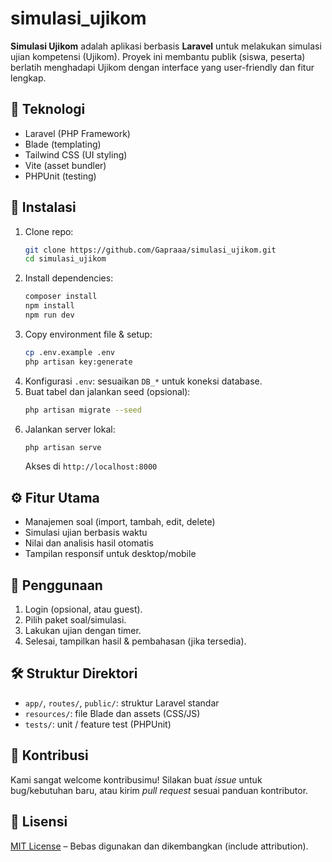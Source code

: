 
# simulasi_ujikom

**Simulasi Ujikom** adalah aplikasi berbasis **Laravel** untuk melakukan simulasi ujian kompetensi (Ujikom). Proyek ini membantu publik (siswa, peserta) berlatih menghadapi Ujikom dengan interface yang user-friendly dan fitur lengkap.

## 🚀 Teknologi

- Laravel (PHP Framework)
- Blade (templating)
- Tailwind CSS (UI styling)
- Vite (asset bundler)
- PHPUnit (testing)

## 🔧 Instalasi

1. Clone repo:
   ```bash
   git clone https://github.com/Gapraaa/simulasi_ujikom.git
   cd simulasi_ujikom
   ```
2. Install dependencies:
   ```bash
   composer install
   npm install
   npm run dev
   ```
3. Copy environment file & setup:
   ```bash
   cp .env.example .env
   php artisan key:generate
   ```
4. Konfigurasi `.env`: sesuaikan `DB_*` untuk koneksi database.
5. Buat tabel dan jalankan seed (opsional):
   ```bash
   php artisan migrate --seed
   ```
6. Jalankan server lokal:
   ```bash
   php artisan serve
   ```
   Akses di `http://localhost:8000`

## ⚙️ Fitur Utama

- Manajemen soal (import, tambah, edit, delete)
- Simulasi ujian berbasis waktu
- Nilai dan analisis hasil otomatis
- Tampilan responsif untuk desktop/mobile

## 🎯 Penggunaan

1. Login (opsional, atau guest).
2. Pilih paket soal/simulasi.
3. Lakukan ujian dengan timer.
4. Selesai, tampilkan hasil & pembahasan (jika tersedia).

## 🛠 Struktur Direktori

- `app/`, `routes/`, `public/`: struktur Laravel standar
- `resources/`: file Blade dan assets (CSS/JS)
- `tests/`: unit / feature test (PHPUnit)

## 🤝 Kontribusi

Kami sangat welcome kontribusimu! Silakan buat *issue* untuk bug/kebutuhan baru, atau kirim *pull request* sesuai panduan kontributor.

## 📄 Lisensi

[MIT License](LICENSE) – Bebas digunakan dan dikembangkan (include attribution).
